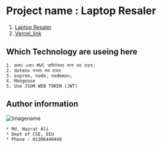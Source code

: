 # Project name : Laptop Resaler

1. [Laptop Resaler](https://laptopreseler.web.app/ "Laptop Resaler")
2. [Vercel_link](https://laptop-reseler-server-side-hazratali-pixel.vercel.app/ "Laptop Resaler")

## Which Technology are useing here

    1. প্রথমত এখানে MVC আর্কিটেকচার ফলো করা হয়েছে।
    2. dotenv ব্যবহার করা হয়েছে
    3. expree, node, nodemon,
    4. Mongoose
    5. Use JSON WEB TOKEN (JWT)

## Author information

![imagename](https://lh3.googleusercontent.com/a/ALm5wu3-VZ44MFpEKX3SJdB0z5bOTVPy_pq8OMu4G0IO8C0=s96-c)

    * Md. Hazrat Ali
    * Dept of CSE, DIU
    * Phone : 01306440448
